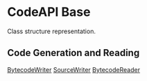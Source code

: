 # CodeAPI Base

Class structure representation.

## Code Generation and Reading

[BytecodeWriter](https://github.com/JonathanxD/CodeAPI-BytecodeWriter)
[SourceWriter](https://github.com/JonathanxD/CodeAPI-SourceWriter)
[BytecodeReader](https://github.com/JonathanxD/CodeAPI-BytecodeReader)
